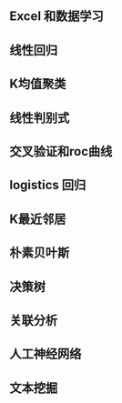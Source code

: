 

## Excel 和数据学习


## 线性回归


## K均值聚类


## 线性判别式


## 交叉验证和roc曲线


## logistics 回归


## K最近邻居


## 朴素贝叶斯


## 决策树



## 关联分析

## 人工神经网络


## 文本挖掘



